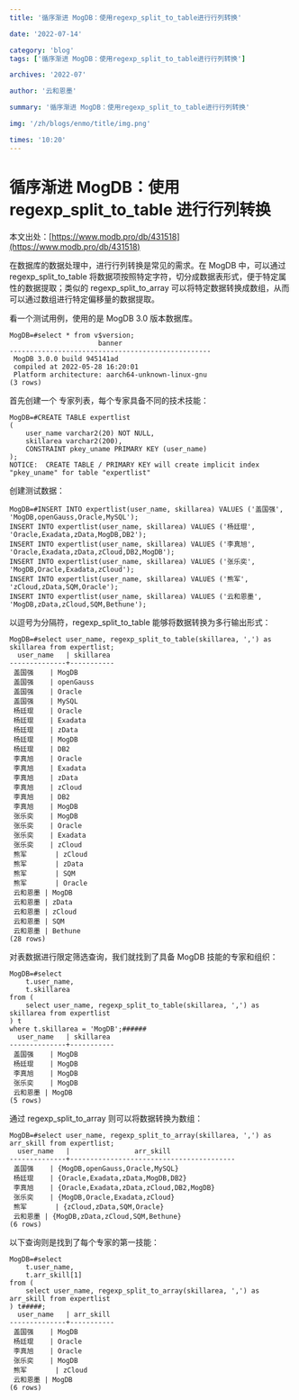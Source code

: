 ```yaml
---
title: '循序渐进 MogDB：使用regexp_split_to_table进行行列转换'

date: '2022-07-14'

category: 'blog'
tags: ['循序渐进 MogDB：使用regexp_split_to_table进行行列转换']

archives: '2022-07'

author: '云和恩墨'

summary: '循序渐进 MogDB：使用regexp_split_to_table进行行列转换'

img: '/zh/blogs/enmo/title/img.png'

times: '10:20'
---
```


# 循序渐进 MogDB：使用 regexp_split_to_table 进行行列转换

本文出处：[https://www.modb.pro/db/431518](https://www.modb.pro/db/431518)

在数据库的数据处理中，进行行列转换是常见的需求。在 MogDB 中，可以通过 regexp_split_to_table 将数据项按照特定字符，切分成数据表形式，便于特定属性的数据提取；类似的 regexp_split_to_array 可以将特定数据转换成数组，从而可以通过数组进行特定偏移量的数据提取。

看一个测试用例，使用的是 MogDB 3.0 版本数据库。

```
MogDB=#select * from v$version;
                      banner
--------------------------------------------------
 MogDB 3.0.0 build 945141ad
 compiled at 2022-05-28 16:20:01
 Platform architecture: aarch64-unknown-linux-gnu
(3 rows)
```

首先创建一个 专家列表，每个专家具备不同的技术技能：

```
MogDB=#CREATE TABLE expertlist
(
    user_name varchar2(20) NOT NULL,
    skillarea varchar2(200),
    CONSTRAINT pkey_uname PRIMARY KEY (user_name)
);
NOTICE:  CREATE TABLE / PRIMARY KEY will create implicit index "pkey_uname" for table "expertlist"
```

创建测试数据：

```
MogDB=#INSERT INTO expertlist(user_name, skillarea) VALUES ('盖国强', 'MogDB,openGauss,Oracle,MySQL');
INSERT INTO expertlist(user_name, skillarea) VALUES ('杨廷琨', 'Oracle,Exadata,zData,MogDB,DB2');
INSERT INTO expertlist(user_name, skillarea) VALUES ('李真旭', 'Oracle,Exadata,zData,zCloud,DB2,MogDB');
INSERT INTO expertlist(user_name, skillarea) VALUES ('张乐奕', 'MogDB,Oracle,Exadata,zCloud');
INSERT INTO expertlist(user_name, skillarea) VALUES ('熊军', 'zCloud,zData,SQM,Oracle');
INSERT INTO expertlist(user_name, skillarea) VALUES ('云和恩墨', 'MogDB,zData,zCloud,SQM,Bethune');
```

以逗号为分隔符，regexp_split_to_table 能够将数据转换为多行输出形式：

```
MogDB=#select user_name, regexp_split_to_table(skillarea, ',') as skillarea from expertlist;
  user_name   | skillarea
--------------+-----------
 盖国强    | MogDB
 盖国强    | openGauss
 盖国强    | Oracle
 盖国强    | MySQL
 杨廷琨    | Oracle
 杨廷琨    | Exadata
 杨廷琨    | zData
 杨廷琨    | MogDB
 杨廷琨    | DB2
 李真旭    | Oracle
 李真旭    | Exadata
 李真旭    | zData
 李真旭    | zCloud
 李真旭    | DB2
 李真旭    | MogDB
 张乐奕    | MogDB
 张乐奕    | Oracle
 张乐奕    | Exadata
 张乐奕    | zCloud
 熊军       | zCloud
 熊军       | zData
 熊军       | SQM
 熊军       | Oracle
 云和恩墨 | MogDB
 云和恩墨 | zData
 云和恩墨 | zCloud
 云和恩墨 | SQM
 云和恩墨 | Bethune
(28 rows)
```

对表数据进行限定筛选查询，我们就找到了具备 MogDB 技能的专家和组织：

```
MogDB=#select
    t.user_name,
    t.skillarea
from (
    select user_name, regexp_split_to_table(skillarea, ',') as skillarea from expertlist
) t
where t.skillarea = 'MogDB';######
  user_name   | skillarea
--------------+-----------
 盖国强    | MogDB
 杨廷琨    | MogDB
 李真旭    | MogDB
 张乐奕    | MogDB
 云和恩墨 | MogDB
(5 rows)
```

通过 regexp_split_to_array 则可以将数据转换为数组：

```
MogDB=#select user_name, regexp_split_to_array(skillarea, ',') as arr_skill from expertlist;
  user_name   |                arr_skill
--------------+-----------------------------------------
 盖国强    | {MogDB,openGauss,Oracle,MySQL}
 杨廷琨    | {Oracle,Exadata,zData,MogDB,DB2}
 李真旭    | {Oracle,Exadata,zData,zCloud,DB2,MogDB}
 张乐奕    | {MogDB,Oracle,Exadata,zCloud}
 熊军       | {zCloud,zData,SQM,Oracle}
 云和恩墨 | {MogDB,zData,zCloud,SQM,Bethune}
(6 rows)
```

以下查询则是找到了每个专家的第一技能：

```
MogDB=#select
    t.user_name,
    t.arr_skill[1]
from (
    select user_name, regexp_split_to_array(skillarea, ',') as arr_skill from expertlist
) t#####;
  user_name   | arr_skill
--------------+-----------
 盖国强    | MogDB
 杨廷琨    | Oracle
 李真旭    | Oracle
 张乐奕    | MogDB
 熊军       | zCloud
 云和恩墨 | MogDB
(6 rows)
```
